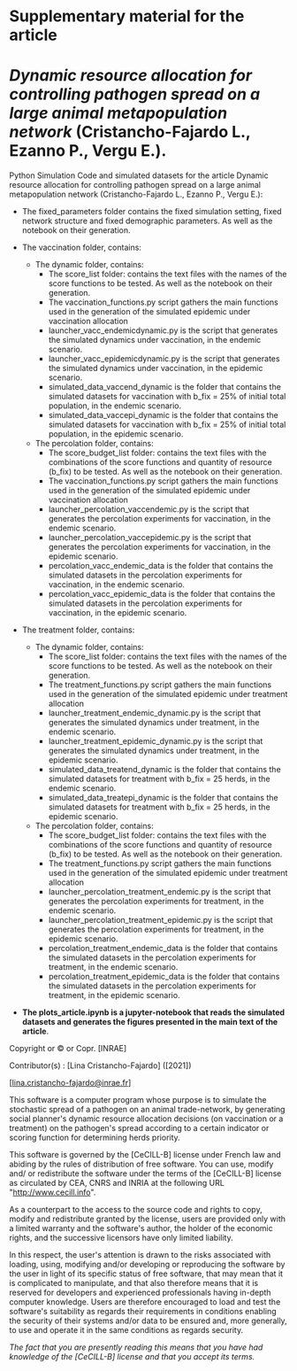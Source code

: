 # Supplementary material for the article
# *Dynamic resource allocation for controlling pathogen spread on a large animal metapopulation network* (Cristancho-Fajardo L., Ezanno P., Vergu E.).
Python Simulation Code and simulated datasets  for the article Dynamic resource allocation for controlling pathogen spread on a large animal metapopulation network (Cristancho-Fajardo L., Ezanno P., Vergu E.):

- The fixed_parameters folder contains the fixed simulation setting, fixed network structure and fixed demographic parameters. As well as the notebook on their generation. 

- The vaccination folder, contains:

  - The dynamic folder, contains:
    -  The score_list folder: contains the text files with the names of the score functions to be tested. As well as the notebook on their generation. 
    - The vaccination_functions.py script gathers the main functions used in the generation of the simulated epidemic under vaccination allocation
    - launcher_vacc_endemicdynamic.py is the script that generates the simulated dynamics under vaccination, in the endemic scenario.
    - launcher_vacc_epidemicdynamic.py is the script that generates the simulated dynamics under vaccination, in the epidemic scenario.
    - simulated_data_vaccend_dynamic is the folder that contains the simulated datasets for vaccination with b_fix = 25\% of initial total population, in the           endemic scenario.
    - simulated_data_vaccepi_dynamic is the folder that contains the simulated datasets for vaccination with b_fix = 25\% of initial total population, in the           epidemic scenario.
  - The percolation folder, contains:
    - The score_budget_list folder: contains the text files with the combinations of the score functions and quantity of resource (b_fix) to be tested. 
      As well as the notebook on their generation. 
    - The vaccination_functions.py script gathers the main functions used in the generation of the simulated epidemic under vaccination allocation
    - launcher_percolation_vaccendemic.py is the script that generates the percolation experiments for vaccination, in the endemic scenario.
    - launcher_percolation_vaccepidemic.py is the script that generates the percolation experiments for vaccination, in the epidemic scenario.
    - percolation_vacc_endemic_data is the folder that contains the simulated datasets in the percolation experiments for vaccination,
      in the endemic scenario.
    - percolation_vacc_epidemic_data is the folder that contains the simulated datasets in the percolation experiments for vaccination,
      in the epidemic scenario.

- The treatment folder, contains:

  - The dynamic folder, contains:
      - The score_list folder: contains the text files with the names of the score functions to be tested. As well as the notebook on their generation. 
      - The treatment_functions.py script gathers the main functions used in the generation of the simulated epidemic under treatment allocation
      - launcher_treatment_endemic_dynamic.py is the script that generates the simulated dynamics under treatment, in the endemic scenario.
      - launcher_treatment_epidemic_dynamic.py is the script that generates the simulated dynamics under treatment, in the epidemic scenario.
      - simulated_data_treatend_dynamic is the folder that contains the simulated datasets for treatment with b_fix = 25 herds, in the endemic scenario.
      - simulated_data_treatepi_dynamic is the folder that contains the simulated datasets for treatment with b_fix = 25 herds, in the epidemic scenario.
  - The percolation folder, contains:
      - The score_budget_list folder: contains the text files with the combinations of the score functions and quantity of resource (b_fix) to be tested. 
        As well as the notebook on their generation. 
      - The treatment_functions.py script gathers the main functions used in the generation of the simulated epidemic under treatment allocation
      - launcher_percolation_treatment_endemic.py is the script that generates the percolation experiments for treatment, in the endemic scenario.
      - launcher_percolation_treatment_epidemic.py is the script that generates the percolation experiments for treatment, in the epidemic scenario.
      - percolation_treatment_endemic_data is the folder that contains the simulated datasets in the percolation experiments for treatment,
        in the endemic scenario.
      - percolation_treatment_epidemic_data is the folder that contains the simulated datasets in the percolation experiments for treatment,
        in the epidemic scenario.

-  **The plots_article.ipynb is a jupyter-notebook that reads the simulated datasets and generates the figures presented in the main text of the article**.





Copyright or © or Copr. [INRAE]

Contributor(s) : [Lina Cristancho-Fajardo]  ([2021])

[lina.cristancho-fajardo@inrae.fr]

This software is a computer program whose purpose is to simulate the stochastic spread of a pathogen on an animal trade-network, by generating social planner's dynamic resource allocation decisions (on vaccination or a treatment) on the pathogen's spread according to a certain indicator or scoring function for determining herds priority. 

This software is governed by the [CeCILL-B] license under French law and
abiding by the rules of distribution of free software.  You can  use, 
modify and/ or redistribute the software under the terms of the [CeCILL-B]
license as circulated by CEA, CNRS and INRIA at the following URL
"http://www.cecill.info". 

As a counterpart to the access to the source code and  rights to copy,
modify and redistribute granted by the license, users are provided only
with a limited warranty  and the software's author,  the holder of the
economic rights,  and the successive licensors  have only  limited
liability. 

In this respect, the user's attention is drawn to the risks associated
with loading,  using,  modifying and/or developing or reproducing the
software by the user in light of its specific status of free software,
that may mean  that it is complicated to manipulate,  and  that  also
therefore means  that it is reserved for developers  and  experienced
professionals having in-depth computer knowledge. Users are therefore
encouraged to load and test the software's suitability as regards their
requirements in conditions enabling the security of their systems and/or 
data to be ensured and,  more generally, to use and operate it in the 
same conditions as regards security. 

*The fact that you are presently reading this means that you have had
knowledge of the [CeCILL-B] license and that you accept its terms.*
